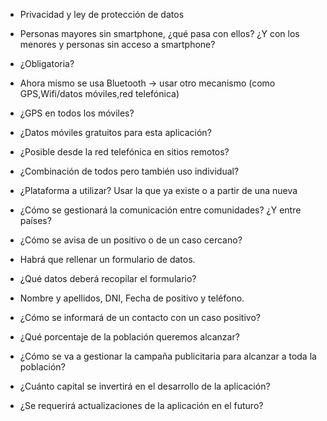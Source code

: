 * Privacidad y ley de protección de datos
* Personas mayores sin smartphone, ¿qué pasa con ellos? ¿Y con los menores y personas sin acceso a smartphone?

* ¿Obligatoria?
* Ahora mismo se usa Bluetooth -> usar otro mecanismo (como GPS,Wifi/datos móviles,red telefónica)
* ¿GPS en todos los móviles?
* ¿Datos móviles gratuitos para esta aplicación?
* ¿Posible desde la red telefónica en sitios remotos?
* ¿Combinación de todos pero también uso individual?

* ¿Plataforma a utilizar? Usar la que ya existe o a partir de una nueva
* ¿Cómo se gestionará la comunicación entre comunidades? ¿Y entre países?
* ¿Cómo se avisa de un positivo o de un caso cercano?
* Habrá que rellenar un formulario de datos.

* ¿Qué datos deberá recopilar el formulario?
* Nombre y apellidos, DNI, Fecha de positivo y teléfono.

* ¿Cómo se informará de un contacto con un caso positivo?


* ¿Qué porcentaje de la población queremos alcanzar?


* ¿Cómo se va a gestionar la campaña publicitaria para alcanzar a toda la población?


* ¿Cuánto capital se invertirá en el desarrollo de la aplicación?


* ¿Se requerirá actualizaciones de la aplicación en el futuro?


